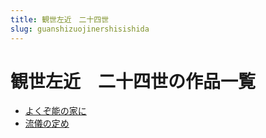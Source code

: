 ```yaml
---
title: 観世左近　二十四世
slug: guanshizuojinershisishida
---
```


# 観世左近　二十四世の作品一覧

- [よくぞ能の家に](yokuzonengnojiani43)
- [流儀の定め](liuyinodingmea2)
